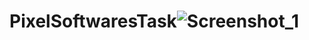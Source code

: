 # PixelSoftwaresTask![Screenshot_1](https://user-images.githubusercontent.com/31762733/174305298-8ec9afad-6d23-46e9-9e7c-5f70853f6316.png)
